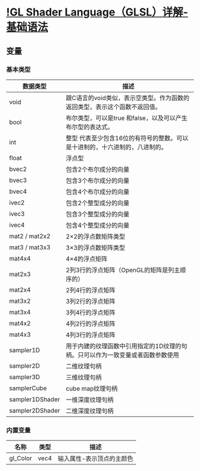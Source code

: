 

# [!GL Shader Language（GLSL）详解-基础语法](https://zhuanlan.zhihu.com/p/349296191)

## 变量
### 基本类型
| 数据类型        |                              描述           |
|       -----   |           ----------------------            |
| void          |  跟C语言的void类似，表示空类型。作为函数的返回类型，表示这个函数不返回值。|
| bool          |  布尔类型，可以是true 和false，以及可以产生布尔型的表达式。 |
| int           |  整型 代表至少包含16位的有符号的整数。可以是十进制的，十六进制的，八进制的。|
| float         |  浮点型   |
| bvec2         |  包含2个布尔成分的向量 | 
| bvec3         |  包含3个布尔成分的向量 |
| bvec4         |  包含4个布尔成分的向量 |
| ivec2         |  包含2个整型成分的向量 |
| ivec3         |  包含3个整型成分的向量 |                                             
| ivec4         |  包含4个整型成分的向量 | 
| mat2 / mat2x2 |  2×2的浮点数矩阵类型  |
| mat3 / mat3x3 |  3×3的浮点数矩阵类型  |
| mat4x4        |  4×4的浮点矩阵  | 
| mat2x3        |  2列3行的浮点矩阵（OpenGL的矩阵是列主顺序的）|
| mat2x4        |  2列4行的浮点矩阵 |
| mat3x2        |  3列2行的浮点矩阵 |
| mat3x4        |  3列4行的浮点矩阵 |
| mat4x2        |  4列2行的浮点矩阵 |
| mat4x3        |  4列3行的浮点矩阵 |
| sampler1D     |  用于内建的纹理函数中引用指定的1D纹理的句柄。只可以作为一致变量或者函数参数使用 |
| sampler2D     |  二维纹理句柄 |
| sampler3D     |  三维纹理句柄 |
| samplerCube   |  cube map纹理句柄 | 
| sampler1DShader| 一维深度纹理句柄 | 
| sampler2DShader| 二维深度纹理句柄 |

### 内置变量

|      名称          |                  类型              |     描述                  |      
|       ----        |                   ----            |           ----            |
| gl_Color  | vec4 | 输入属性-表示顶点的主颜色  |
